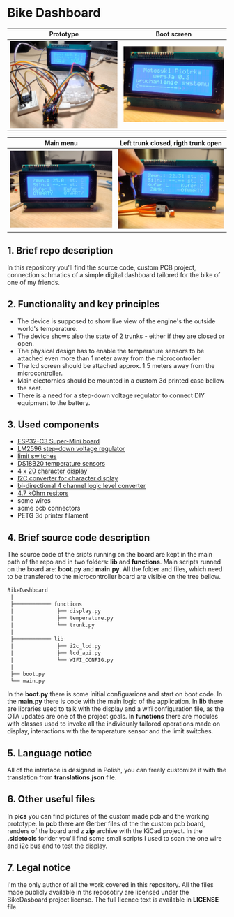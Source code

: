 # Bike Dashboard

|Prototype|Boot screen|
|-|-|
![Device prototype](/pics/prototype.jpg)|![Device prototype](/pics/boot_screen.jpg)|

|Main menu|Left trunk closed, rigth trunk open|
|-|-|
![Device prototype](/pics/main_screen.jpg)|![Device prototype](/pics/l_closed_r_open.jpg)|

## 1. Brief repo description

In this repository you'll find the source code, custom PCB project, connection schmatics of a simple digital dashboard tailored for the bike of one of my friends.

## 2. Functionality and key principles

- The device is supposed to show live view of the engine's the outside world's temperature.
- The device shows also the state of 2 trunks - either if they are closed or open.
- The physical design has to enable the temperature sensors to be attached even more than 1 meter away from the microcontroller
- The lcd screen should be attached approx. 1.5 meters away from the microcontroller.
- Main electornics should be mounted in a custom 3d printed case bellow the seat.
- There is a need for a step-down voltage regulator to connect DIY equipment to the battery.

## 3. Used components

- [ESP32-C3 Super-Mini board](https://pl.aliexpress.com/item/1005006096717048.html?src=bing&aff_short_key=UneMJZVf&aff_platform=true&isdl=y&albch=shopping&acnt=135095331&isdl=y&albcp=554979198&albag=1310619002143550&slnk=&trgt=pla-4585513252290472&plac=&crea=81913742884006&netw=o&device=c&mtctp=e&utm_source=Bing&utm_medium=shopping&utm_campaign=PA_Bing_PLA_PL_PC_SFFC_0-7_20240613&utm_content=0-7&utm_term=esp32%20c3%20super%20mini%20amazon&msclkid=571fcd1d5eb315ebd46eaa1f84995cf0&gatewayAdapt=glo2pol)
- [LM2596 step-down voltage regulator](https://botland.com.pl/przetwornice-step-down/4871-przetwornica-step-down-lm2596-32v-35v-3a-z-wyswietlaczem-5904422359560.html)
- [limit switches](https://botland.com.pl/czujniki-krancowe/919-wylacznik-czujnik-krancowy-mini-z-rolka-wk625-5szt-5904422372958.html)
- [DS18B20 temperature sensors](https://botland.com.pl/sondy-wodoodporne/19516-sonda-wodoodporna-z-czujnikiem-temperatury-ds18b20-sent0002-2m-5904422307073.html)
- [4 x 20 character display](https://botland.com.pl/wyswietlacze-alfanumeryczne-i-graficzne/19734-wyswietlacz-lcd-4x20-znakow-niebieski-justpi-5903351243100.html?cd=518903701&ad=1317217320011988&kd=&msclkid=fb46d02c473e1ffb539ab72e9be8244d&utm_source=bing&utm_medium=cpc&utm_campaign=PLA%20-%20elektronika%20-%2006.2023&utm_term=2334125747398059&utm_content=Ad%20group%20%231)
- [I2C converter for character display](https://botland.com.pl/konwertery-pozostale/2352-konwerter-i2c-dla-wyswietlacza-lcd-hd44780-5903351248693.html)
- [bi-directional 4 channel logic level converter](https://botland.com.pl/konwertery-napiec/2259-konwerter-poziomow-logicznych-dwukierunkowy-4-kanalowy-sparkfun-bob-12009-5903351248716.html)
- [4.7 kOhm resitors](https://botland.com.pl/rezystory-przewlekane/20152-rezystor-justpi-tht-cf-weglowy-14w-47k-30szt-5904422329303.html)
- some wires
- some pcb connectors
- PETG 3d printer filament

## 4. Brief source code description

The source code of the sripts running on the board are kept in the main path of the repo and in two folders: **lib** and **functions**. Main scripts runned on the board are: **boot.py** and **main.py**. All the folder and files, which need to be transfered to the microcontroller board are visible on the tree bellow.

```
BikeDashboard
 |
 ├──────────── functions
 |              ├── display.py
 |              ├── temperature.py
 |              └── trunk.py
 |
 ├──────────── lib
 |              ├── i2c_lcd.py
 |              ├── lcd_api.py
 |              └── WIFI_CONFIG.py
 |
 ├── boot.py
 └── main.py
```

In the **boot.py** there is some initial configuarions and start on boot code. In the **main.py** there is code with the main logic of the application. In **lib** there are libraries used to talk with the display and a wifi configuration file, as the OTA updates are one of the project goals. In **functions** there are modules with classes used to invoke all the individualy tailored operations made on display, interactions with the temperature sensor and the limit switches.

## 5. Language notice
All of the interface is designed in Polish, you can freely customize it with the translation from **translations.json** file.

## 6. Other useful files

In **pics** you can find pictures of the custom made pcb and the working prototype. In **pcb** there are Gerber files of the the custom pcb board, renders of the board and z **zip** archive with the KiCad project. In the **.sidetools** forlder you'll find some small scripts I used to scan the one wire and i2c bus and to test the display.

## 7. Legal notice

I'm the only author of all the work covered in this repository. All the files made publicly available in ths reposotiry are licensed under the BikeDasboard project license. The full licence text is available in **LICENSE** file.